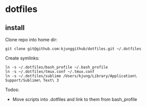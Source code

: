 # dotfiles
## install
Clone repo into home dir:
```shell
git clone git@github.com:kjunggithub/dotfiles.git ~/.dotfiles
```
Create symlinks:
```shell
ln -s ~/.dotfiles/bash_profile ~/.bash_profile
ln -s ~/.dotfiles/tmux.conf ~/.tmux.conf
ln -s ~/.dotfiles/sublime /Users/kjung/Library/Application\ Support/Sublime\ Text\ 3

```

Todos:
* Move scripts into .dotfiles and link to them from bash_profile